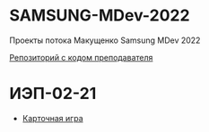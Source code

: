 # SAMSUNG-MDev-2022
Проекты потока Макущенко Samsung MDev 2022

[Репозиторий с кодом преподавателя](https://github.com/CAPCHIK/samsungandroid2021)

# ИЭП-02-21

* [Карточная игра](https://github.com/LuminescentNebula/MyGame)
<!-- * Проект 1
* Проект 2
* Проект 3 -->
